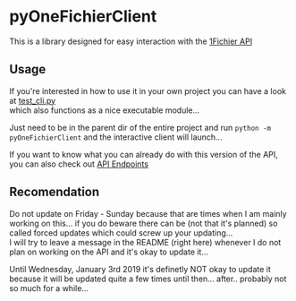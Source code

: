 # pyOneFichierClient

This is a library designed for easy interaction with the [1Fichier API](https://1fichier.com/api.html)

## Usage

If you're interested in how to use it in your own project you can have a look at [test_cli.py](test_cli.py)
<br /> which also functions as a nice executable module...

Just need to be in the parent dir of the entire project and run `python -m pyOneFichierClient` and the interactive client will launch...

If you want to know what you can already do with this version of the API, you can also check out [API Endpoints](TODO.md#api-endpoints)

## Recomendation
Do not update on Friday - Sunday because that are times when I am mainly working on this... if you do beware there can be (not that it's planned) so called forced updates which could screw up your updating...
<br />I will try to leave a message in the README (right here) whenever I do not plan on working on the API and it's okay to update it...

Until Wednesday, January 3rd 2019 it's definetly NOT okay to update it because it will be updated quite a few times until then... after.. probably not so much for a while...
